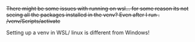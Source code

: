 ~~There might be some issues with running on wsl... for some reason its not seeing all the packages 
installed in the venv? Even after I run . /venv/Scripts/activate~~

Setting up a venv in WSL/ linux is different from Windows!



